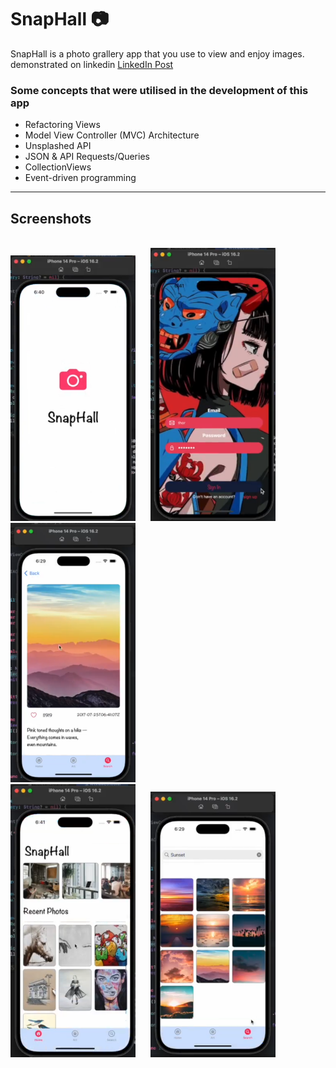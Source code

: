 # SnapHall 📷

SnapHall is a photo grallery app that you use to view and enjoy images.\
demonstrated on linkedin [LinkedIn Post](https://www.linkedin.com/posts/elias-kekana_swift-xcode-uikit-activity-7025526842807734272-C9F8?utm_source=share&utm_medium=member_desktop)

### Some concepts that were utilised in the development of this app
- Refactoring Views
- Model View Controller (MVC) Architecture
- Unsplashed API
- JSON & API Requests/Queries
- CollectionViews
- Event-driven programming

*****
## Screenshots
\
<img src="./snaphall/readmefiles/launchscreen.png" alt="Home screen" width="200px" title="Launch Screen">&nbsp;&nbsp;&nbsp;&nbsp;&nbsp;&nbsp;<img src="./snaphall/readmefiles/login.png" alt="Login Screen" width="200px" title="Login">&nbsp;&nbsp;&nbsp;&nbsp;&nbsp;&nbsp;<img src="./snaphall/readmefiles/viewsave.png" alt="" width="200px" title="View save">&nbsp;&nbsp;&nbsp;&nbsp;&nbsp;&nbsp;\
<img src="./snaphall/readmefiles/save.png" alt="" width="200px" title="Save">&nbsp;&nbsp;&nbsp;&nbsp;&nbsp;&nbsp;<img src="./snaphall/readmefiles/search.png" alt="Home screen" width="200px" title="Cloud boy">

